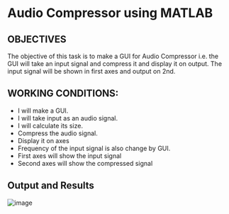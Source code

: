 # Audio Compressor using MATLAB
## OBJECTIVES
The objective of this task is to make a GUI for Audio Compressor i.e. the GUI will take an input signal and compress it and display it on output. The input signal will be shown in first axes and output on 2nd.
## WORKING CONDITIONS:
* I will make a GUI.
* I will take input as an audio signal.
* I will calculate its size.
* Compress the audio signal.
* Display it on axes
* Frequency of the input signal is also change by GUI. 
* First axes will show the input signal 
* Second axes will show the compressed signal
## Output and Results
![image](https://user-images.githubusercontent.com/62423571/155855154-3b678484-f84d-42cb-a9b6-6149d2b53d09.png)
